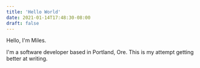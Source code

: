 ```yaml
---
title: 'Hello World'
date: 2021-01-14T17:48:30-08:00
draft: false
---
```


Hello, I'm Miles.

I'm a software developer based in Portland, Ore. This is my attempt getting better at writing.
